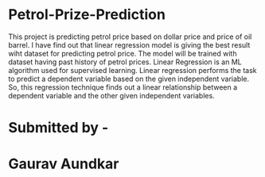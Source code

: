 # Petrol-Prize-Prediction

This project is predicting petrol price based on dollar price and price of oil barrel. I have find out that linear regression model is giving the best result wiht dataset for predicting petrol price. The model will be trained with dataset having past history of petrol prices. Linear Regression is an ML algorithm used for supervised learning. Linear regression performs the task to predict a dependent variable based on the given independent variable. So, this regression technique finds out a linear relationship between a dependent variable and the other given independent variables. 


# Submitted by - 

# Gaurav Aundkar

